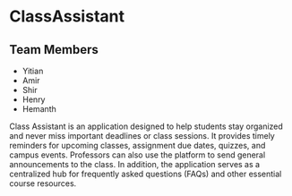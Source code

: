 # ClassAssistant

## Team Members
- Yitian
- Amir
- Shir
- Henry
- Hemanth



Class Assistant is an application designed to help students stay organized and never miss important deadlines or class sessions. It provides timely reminders for upcoming classes, assignment due dates, quizzes, and campus events. Professors can also use the platform to send general announcements to the class. In addition, the application serves as a centralized hub for frequently asked questions (FAQs) and other essential course resources.
